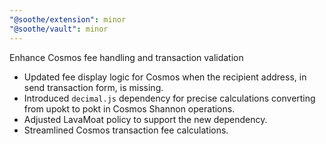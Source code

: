 ```yaml
---
"@soothe/extension": minor
"@soothe/vault": minor
---
```


Enhance Cosmos fee handling and transaction validation

- Updated fee display logic for Cosmos when the recipient address, in send transaction form, is missing.
- Introduced `decimal.js` dependency for precise calculations converting from upokt to pokt in Cosmos Shannon
  operations.
- Adjusted LavaMoat policy to support the new dependency.
- Streamlined Cosmos transaction fee calculations.
